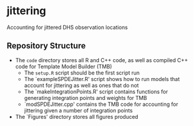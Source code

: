 # jittering
Accounting for jittered DHS observation locations

## Repository Structure
+ The ``code`` directory stores all R and C++ code, as well as compiled C++ code for Template Model Builder (TMB)
    + The `setup.R` script should be the first script run
    + The `exampleSPDEJitter.R' script shows how to run models that account for jittering as well as ones that do not
    + The `makeIntegrationPoints.R' script contains functions for generating integration points and weights for TMB
    + `modSPDEJitter.cpp' contains the TMB code for accounting for jittering given a number of integration points
+ The `Figures' directory stores all figures produced
